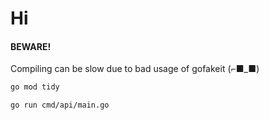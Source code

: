 # Hi

#### BEWARE! 
Compiling can be slow due to bad usage of gofakeit (⌐■_■)

```bash
go mod tidy
```
```bash
go run cmd/api/main.go
```
